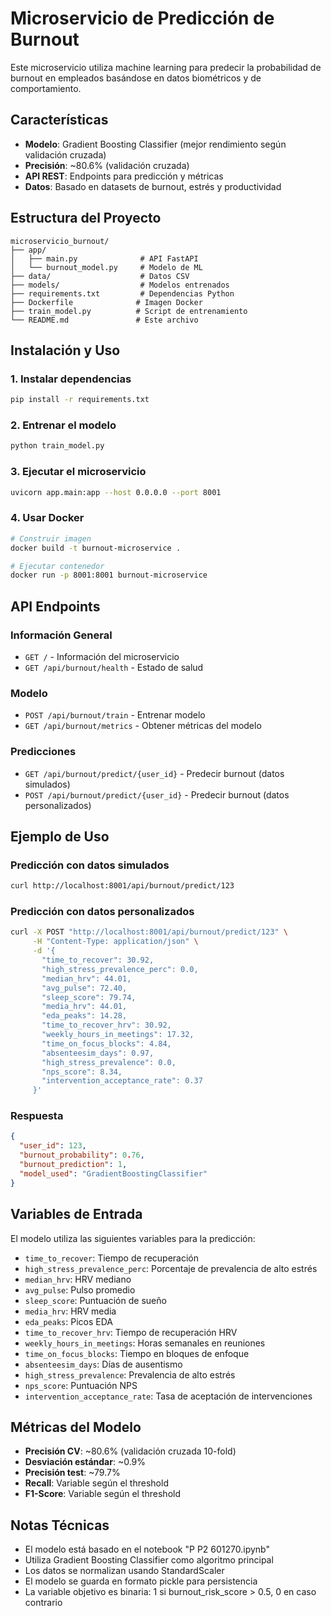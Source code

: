 # Microservicio de Predicción de Burnout

Este microservicio utiliza machine learning para predecir la probabilidad de burnout en empleados basándose en datos biométricos y de comportamiento.

## Características

- **Modelo**: Gradient Boosting Classifier (mejor rendimiento según validación cruzada)
- **Precisión**: ~80.6% (validación cruzada)
- **API REST**: Endpoints para predicción y métricas
- **Datos**: Basado en datasets de burnout, estrés y productividad

## Estructura del Proyecto

```
microservicio_burnout/
├── app/
│   ├── main.py              # API FastAPI
│   └── burnout_model.py     # Modelo de ML
├── data/                    # Datos CSV
├── models/                  # Modelos entrenados
├── requirements.txt         # Dependencias Python
├── Dockerfile              # Imagen Docker
├── train_model.py          # Script de entrenamiento
└── README.md               # Este archivo
```

## Instalación y Uso

### 1. Instalar dependencias

```bash
pip install -r requirements.txt
```

### 2. Entrenar el modelo

```bash
python train_model.py
```

### 3. Ejecutar el microservicio

```bash
uvicorn app.main:app --host 0.0.0.0 --port 8001
```

### 4. Usar Docker

```bash
# Construir imagen
docker build -t burnout-microservice .

# Ejecutar contenedor
docker run -p 8001:8001 burnout-microservice
```

## API Endpoints

### Información General
- `GET /` - Información del microservicio
- `GET /api/burnout/health` - Estado de salud

### Modelo
- `POST /api/burnout/train` - Entrenar modelo
- `GET /api/burnout/metrics` - Obtener métricas del modelo

### Predicciones
- `GET /api/burnout/predict/{user_id}` - Predecir burnout (datos simulados)
- `POST /api/burnout/predict/{user_id}` - Predecir burnout (datos personalizados)

## Ejemplo de Uso

### Predicción con datos simulados
```bash
curl http://localhost:8001/api/burnout/predict/123
```

### Predicción con datos personalizados
```bash
curl -X POST "http://localhost:8001/api/burnout/predict/123" \
     -H "Content-Type: application/json" \
     -d '{
       "time_to_recover": 30.92,
       "high_stress_prevalence_perc": 0.0,
       "median_hrv": 44.01,
       "avg_pulse": 72.40,
       "sleep_score": 79.74,
       "media_hrv": 44.01,
       "eda_peaks": 14.28,
       "time_to_recover_hrv": 30.92,
       "weekly_hours_in_meetings": 17.32,
       "time_on_focus_blocks": 4.84,
       "absenteesim_days": 0.97,
       "high_stress_prevalence": 0.0,
       "nps_score": 8.34,
       "intervention_acceptance_rate": 0.37
     }'
```

### Respuesta
```json
{
  "user_id": 123,
  "burnout_probability": 0.76,
  "burnout_prediction": 1,
  "model_used": "GradientBoostingClassifier"
}
```

## Variables de Entrada

El modelo utiliza las siguientes variables para la predicción:

- `time_to_recover`: Tiempo de recuperación
- `high_stress_prevalence_perc`: Porcentaje de prevalencia de alto estrés
- `median_hrv`: HRV mediano
- `avg_pulse`: Pulso promedio
- `sleep_score`: Puntuación de sueño
- `media_hrv`: HRV media
- `eda_peaks`: Picos EDA
- `time_to_recover_hrv`: Tiempo de recuperación HRV
- `weekly_hours_in_meetings`: Horas semanales en reuniones
- `time_on_focus_blocks`: Tiempo en bloques de enfoque
- `absenteesim_days`: Días de ausentismo
- `high_stress_prevalence`: Prevalencia de alto estrés
- `nps_score`: Puntuación NPS
- `intervention_acceptance_rate`: Tasa de aceptación de intervenciones

## Métricas del Modelo

- **Precisión CV**: ~80.6% (validación cruzada 10-fold)
- **Desviación estándar**: ~0.9%
- **Precisión test**: ~79.7%
- **Recall**: Variable según el threshold
- **F1-Score**: Variable según el threshold

## Notas Técnicas

- El modelo está basado en el notebook "P P2 601270.ipynb"
- Utiliza Gradient Boosting Classifier como algoritmo principal
- Los datos se normalizan usando StandardScaler
- El modelo se guarda en formato pickle para persistencia
- La variable objetivo es binaria: 1 si burnout_risk_score > 0.5, 0 en caso contrario
